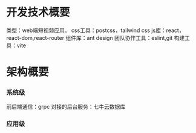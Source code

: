 # 开发技术概要
类型：web端短视频应用。
css工具：postcss，tailwind css
js库：react，react-dom,react-router
组件库：ant design
团队协作工具：eslint,git
构建工具：vite
# 架构概要
### 系统级
前后端通信：grpc
对接的后台服务：七牛云数据库
### 应用级